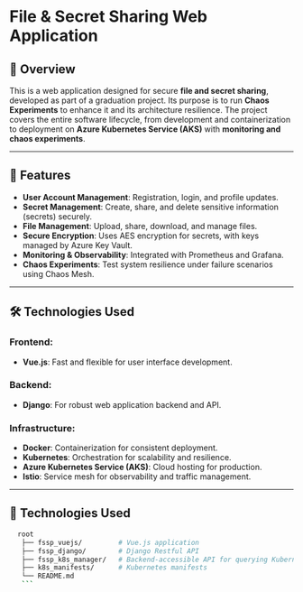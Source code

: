 # File & Secret Sharing Web Application

## 📖 Overview
This is a web application designed for secure **file and secret sharing**, developed as part of a graduation project. Its purpose is to run **Chaos Experiments** to enhance it and its architecture resilience. The project covers the entire software lifecycle, from development and containerization to deployment on **Azure Kubernetes Service (AKS)** with **monitoring and chaos experiments**.

---

## 🚀 Features
- **User Account Management**: Registration, login, and profile updates.
- **Secret Management**: Create, share, and delete sensitive information (secrets) securely.
- **File Management**: Upload, share, download, and manage files.
- **Secure Encryption**: Uses AES encryption for secrets, with keys managed by Azure Key Vault.
- **Monitoring & Observability**: Integrated with Prometheus and Grafana.
- **Chaos Experiments**: Test system resilience under failure scenarios using Chaos Mesh.

---

## 🛠️ Technologies Used
### Frontend:
- **Vue.js**: Fast and flexible for user interface development.
  
### Backend:
- **Django**: For robust web application backend and API.

### Infrastructure:
- **Docker**: Containerization for consistent deployment.
- **Kubernetes**: Orchestration for scalability and resilience.
- **Azure Kubernetes Service (AKS)**: Cloud hosting for production.
- **Istio**: Service mesh for observability and traffic management.

---

## 📂 Technologies Used
 ```bash
   root
    ├── fssp_vuejs/         # Vue.js application
    ├── fssp_django/        # Django Restful API
    ├── fssp_k8s_manager/   # Backend-accessible API for querying Kubernetes resources
    ├── k8s_manifests/      # Kubernetes manifests
    └── README.md
    ```